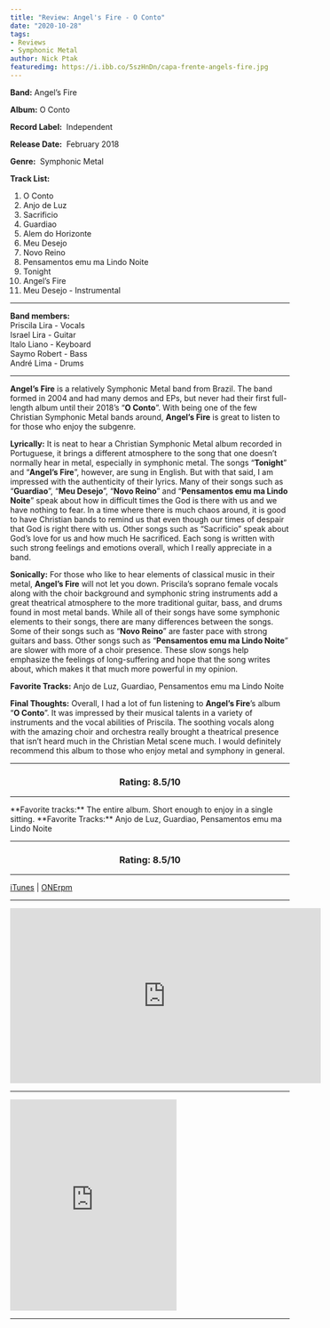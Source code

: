 ```yaml
---
title: "Review: Angel's Fire - O Conto"
date: "2020-10-28"
tags:
- Reviews
- Symphonic Metal
author: Nick Ptak
featuredimg: https://i.ibb.co/5szHnDn/capa-frente-angels-fire.jpg
---
```


**Band:** Angel’s Fire

**Album:** O Conto

**Record Label:**  Independent

**Release Date:**  February 2018

**Genre:**  Symphonic Metal

**Track List:** 
1. O Conto
2. Anjo de Luz 
3. Sacrificio 
4. Guardiao   
5. Alem do Horizonte 
6. Meu Desejo  
7. Novo Reino   
8. Pensamentos emu ma Lindo Noite 
9. Tonight 
10. Angel’s Fire
11. Meu Desejo - Instrumental
<hr>

**Band members:**  
Priscila Lira - Vocals  
Israel Lira - Guitar  
Italo Liano - Keyboard  
Saymo Robert - Bass  
André Lima - Drums


<hr>

**Angel’s Fire** is a relatively Symphonic Metal band from Brazil. The band formed in 2004 and had many demos and EPs, but never had their first full-length album until their 2018’s “**O Conto**”. With being one of the few Christian Symphonic Metal bands around, **Angel’s Fire** is great to listen to for those who enjoy the subgenre.

**Lyrically:** It is neat to hear a Christian Symphonic Metal album recorded in Portuguese, it brings a different atmosphere to the song that one doesn’t normally hear in metal, especially in symphonic metal. The songs “**Tonight**” and “**Angel’s Fire**”, however, are sung in English. But with that said, I am impressed with the authenticity of their lyrics. Many of their songs such as “**Guardiao**”, “**Meu Desejo**”, “**Novo Reino**” and “**Pensamentos emu ma Lindo Noite**” speak about how in difficult times the God is there with us and we have nothing to fear. In a time where there is much chaos around, it is good to have Christian bands to remind us that even though our times of despair that God is right there with us. Other songs such as “Sacrificio” speak about God’s love for us and how much He sacrificed. Each song is written with such strong feelings and emotions overall, which I really appreciate in a band.

**Sonically:** For those who like to hear elements of classical music in their metal, **Angel’s Fire** will not let you down. Priscila’s soprano female vocals along with the choir background and symphonic string instruments add a great theatrical atmosphere to the more traditional guitar, bass, and drums found in most metal bands. While all of their songs have some symphonic elements to their songs, there are many differences between the songs. Some of their songs such as “**Novo Reino**” are faster pace with strong guitars and bass. Other songs such as “**Pensamentos emu ma Lindo Noite**” are slower with more of a choir presence. These slow songs help emphasize the feelings of long-suffering and hope that the song writes about, which makes it that much more powerful in my opinion.

**Favorite Tracks:** Anjo de Luz, Guardiao, Pensamentos emu ma Lindo Noite

**Final Thoughts:** Overall, I had a lot of fun listening to **Angel’s Fire**’s album “**O Conto**”. It was impressed by their musical talents in a variety of instruments and the vocal abilities of Priscila. The soothing vocals along with the amazing choir and orchestra really brought a theatrical presence that isn’t heard much in the Christian Metal scene much. I would definitely recommend this album to those who enjoy metal and symphony in general.

<hr>

<h3 style="text-align:center">Rating: 8.5/10</h3>


<hr>
**Favorite tracks:** The entire album. Short enough to enjoy in a single sitting.
**Favorite Tracks:** Anjo de Luz, Guardiao, Pensamentos emu ma Lindo Noite


<hr>
<h3 style="text-align: center">Rating: 8.5/10</h3>
<hr>

[iTunes](https://music.apple.com/ca/album/o-conto/1348813326) | [ONErpm ](https://www.onerpm.com/disco/album&album_number=1729111158)

* * *

<div class="video-container"><iframe src="https://www.youtube.com/embed/https://www.youtube.com/playlist?list=PLiotQ-kAsVcbQ2WDOot_ZYbS7_M6PT1_B" width="560" height="315" frameborder="0"></iframe></div>

* * *

<iframe src="https://open.spotify.com/embed/album/5Y4drDLJwl50TmkhgxRc7i" width="300" height="380" frameborder="0" allowtransparency="true" allow="encrypted-media"></iframe>

* * *
